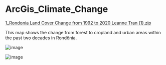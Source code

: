 # ArcGis_Climate_Change

[1_Rondonia Land Cover Change from 1992 to 2020 Leanne Tran (1).zip](https://github.com/user-attachments/files/15778807/1_Rondonia.Land.Cover.Change.from.1992.to.2020.Leanne.Tran.1.zip)

This map shows the change from forest to cropland and urban areas within the past two decades in Rondônia.

![image](https://github.com/leanne-tran89/ArcGis_Climate_Change/assets/115663530/e45f2469-91de-4740-85a1-e5ca72987cf8)

![image](https://github.com/leanne-tran89/ArcGis_Climate_Change/assets/115663530/3fdf4b48-dae7-42ca-9606-7688d390deec)

